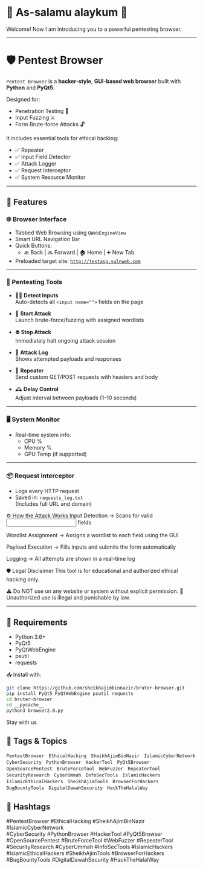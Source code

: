 # 🕋 As-salamu alaykum 🤲

Welcome! Now I am introducing you to a powerful pentesting browser.

---

# 🛡️ Pentest Browser

`Pentest Browser` is a **hacker-style**, **GUI-based web browser** built with **Python** and **PyQt5**.

Designed for:

- Penetration Testing 🔐  
- Input Fuzzing ⚔️  
- Form Brute-force Attacks 🔓  

It includes essential tools for ethical hacking:
- ✅ Repeater
- ✅ Input Field Detector
- ✅ Attack Logger
- ✅ Request Interceptor
- ✅ System Resource Monitor

---

## 🧩 Features

### 🌐 Browser Interface
- Tabbed Web Browsing using `QWebEngineView`
- Smart URL Navigation Bar
- Quick Buttons:
  - 🔙 Back | 🔜 Forward | 🏠 Home | ➕ New Tab
- Preloaded target site: [`http://testasp.vulnweb.com`](http://testasp.vulnweb.com)

---

### 🧪 Pentesting Tools
- 🕵️‍♂️ **Detect Inputs**  
  Auto-detects all `<input name="">` fields on the page

- 🚀 **Start Attack**  
  Launch brute-force/fuzzing with assigned wordlists

- ⛔ **Stop Attack**  
  Immediately halt ongoing attack session

- 📜 **Attack Log**  
  Shows attempted payloads and responses

- 🔁 **Repeater**  
  Send custom GET/POST requests with headers and body

- 🕰️ **Delay Control**  
  Adjust interval between payloads (1–10 seconds)

---

### 🖥️ System Monitor
- Real-time system info:
  - CPU %
  - Memory %
  - GPU Temp (if supported)

---

### 📦 Request Interceptor
- Logs every HTTP request
- Saved in: `requests_log.txt`  
  (Includes full URL and domain)

⚙️ How the Attack Works
Input Detection
→ Scans for valid <input name="..."> fields

Wordlist Assignment
→ Assigns a wordlist to each field using the GUI

Payload Execution
→ Fills inputs and submits the form automatically

Logging
→ All attempts are shown in a real-time log

🛡️ Legal Disclaimer
This tool is for educational and authorized ethical hacking only.

⚠️ Do NOT use on any website or system without explicit permission.
🚫 Unauthorized use is illegal and punishable by law.


---


## 🔧 Requirements

- Python 3.6+
- PyQt5
- PyQtWebEngine
- psutil
- requests


📥 Install with:

```bash
git clone https://github.com/sheikhajimbinnazir/bruter-browser.git
pip install PyQt5 PyQtWebEngine psutil requests
cd bruter-browser
cd __pycache__
python3 browser2.0.py

```

Stay with us
 ## 🔖 Tags & Topics

`PentestBrowser` &nbsp; `EthicalHacking` &nbsp; `SheikhAjimBinNazir` &nbsp; `IslamicCyberNetwork`  
`CyberSecurity` &nbsp; `PythonBrowser` &nbsp; `HackerTool` &nbsp; `PyQt5Browser`  
`OpenSourcePentest` &nbsp; `BruteForceTool` &nbsp; `WebFuzzer` &nbsp; `RepeaterTool`  
`SecurityResearch` &nbsp; `CyberUmmah` &nbsp; `InfoSecTools` &nbsp; `IslamicHackers`  
`IslamicEthicalHackers` &nbsp; `SheikhAjimTools` &nbsp; `BrowserForHackers`  
`BugBountyTools` &nbsp; `DigitalDawahSecurity` &nbsp; `HackTheHalalWay`

## 🔖 Hashtags

#PentestBrowser #EthicalHacking #SheikhAjimBinNazir #IslamicCyberNetwork  
#CyberSecurity #PythonBrowser #HackerTool #PyQt5Browser  
#OpenSourcePentest #BruteForceTool #WebFuzzer #RepeaterTool  
#SecurityResearch #CyberUmmah #InfoSecTools #IslamicHackers  
#IslamicEthicalHackers #SheikhAjimTools #BrowserForHackers  
#BugBountyTools #DigitalDawahSecurity #HackTheHalalWay
